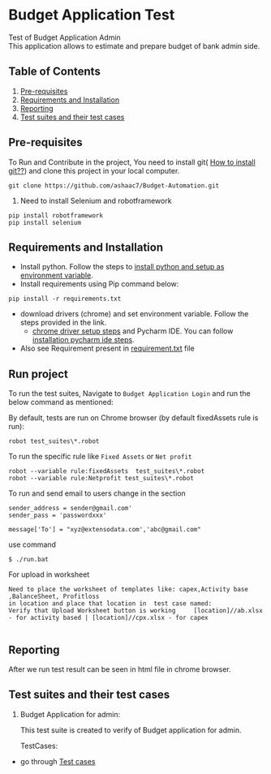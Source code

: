 # Budget Application Test
Test of Budget Application Admin <BR>
This application allows to estimate and prepare budget of bank admin side. 

## Table of Contents
1. [Pre-requisites](#preReq)
2. [Requirements and Installation](#req)
3. [Reporting](#Report)
4. [Test suites and their test cases](#testsutes&testcase)


## Pre-requisites <a name="preReq"></a>
To Run and Contribute in the project,
You need to install git( [How to install git??](https://www.stanleyulili.com/git/how-to-install-git-bash-on-windows/)) and clone this project in your local computer.
```
git clone https://github.com/ashaac7/Budget-Automation.git
```
1. Need to install  Selenium and  robotframework <br>
```
pip install robotframework
pip install selenium
```
## Requirements and Installation <a name="req"></a>
* Install python. Follow the steps to [install python and setup as environment variable](https://www.liquidweb.com/kb/install-pip-windows/).
* Install requirements using Pip command below:
```
pip install -r requirements.txt
```
* download drivers (chrome) and set environment variable. Follow the steps provided in the link.
    * [chrome driver setup steps](https://zwbetz.com/download-chromedriver-binary-and-add-to-your-path-for-automated-functional-testing/)
 and Pycharm IDE. You can follow [installation pycharm ide steps](https://www.guru99.com/how-to-install-python.html).
* Also see Requirement present in [requirement.txt](requirement.txt) file 
## Run project <a name="run project"></a> 
To run the test suites, Navigate to `Budget Application Login` and run the below command as mentioned:

By default, tests are run on Chrome browser (by default fixedAssets rule is run):
```
robot test_suites\*.robot
```
To run the specific rule like `Fixed Assets` or `Net profit`
```
robot --variable rule:fixedAssets  test_suites\*.robot
robot --variable rule:Netprofit test_suites\*.robot
```
To run and send email to users change in the section 
```
sender_address = sender@gmail.com'
sender_pass = 'passwordxxx'

message['To'] = "xyz@extensodata.com','abc@gmail.com"
```
use command
```
$ ./run.bat
```

For upload in worksheet
```
Need to place the worksheet of templates like: capex,Activity base ,BalanceSheet, Profitloss 
in location and place that location in  test case named:
Verify that Upload Worksheet button is working     [location]//ab.xlsx - for activity based | [location]//cpx.xlsx - for capex
 
```
## Reporting<a name="report"></a>
After we run test result can be seen in html file in chrome browser.
  
## Test suites and their test cases <a name="testsutes&testcase"></a>
1. Budget Application for admin:
    <p>This test suite is created to verify of Budget application for admin.</p>
    TestCases:
  *  go through [Test cases](https://scrum.f1soft.com/browse/EV-382)
    